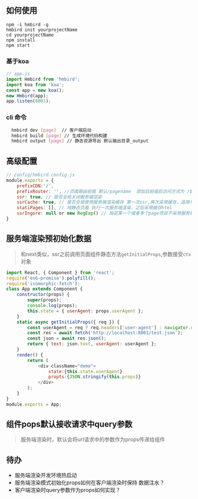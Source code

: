 ## 如何使用
```
npm -i hmbird -g
hmbird init yourprojectName
cd yourprojectName
npm install 
npm start
```

### 基于koa
```js
// app.js
import Hmbird from 'hmbird';
import koa from 'koa';
const app = new koa();
new Hmbird(app);
app.listen(8001);
```

### cli 命令
```sh  
  hmbird dev [page]  // 客户端启动
  hmbird build [page] // 生成环境代码构建
  hmbird output [page] // 静态资源导出 默认输出目录_output 
```


## 高级配置
```js
// config/hmbird.config.js
module.exports = {
    prefixCDN:'/',
    prefixRouter: '', //页面路由前缀 默认/pagename  添加后前缀后访问方式为 /${prefixRouter}/pagename
    ssr: true, // 是否全局关闭服务端渲染
    ssrCache: true, // 是否全局使用服务端渲染缓存 第一次ssr,再次采用缓存，适用与存静态资源或者所有人访问的页面都是一样的工程
    statiPages: [], // 纯静态页面 执行一次服务端渲染，之后采用缓存html
    ssrIngore: null or new RegExp() // 指定某一个或者多个page项目不采用服务端渲染 
}
```

## 服务端渲染预初始化数据
> 和next类似，ssr之前调用页面组件静态方法`getInitialProps`,参数接受`ctx`对象
```js
import React, { Component } from 'react';
require('es6-promise').polyfill();
require('isomorphic-fetch');
class App extends Component {
    constructor(props) {
        super(props);
        console.log(props);
        this.state = { userAgent: props.userAgent };
    }
    static async getInitialProps({ req }) {
        const userAgent = req ? req.headers['user-agent'] : navigator.userAgent;
        const res = await fetch('http://localhost:8001/test.json');
        const json = await res.json();
        return { text: json.text, userAgent: userAgent };
    }
    render() {
        return (
            <div className="demo">
                state:{this.state.userAgent}
                propts:{JSON.stringify(this.props)}
            </div>
        );
    }
}
module.exports = App;
```

## 组件pops默认接收请求中query参数
> 服务端渲染时，默认会将url请求中的参数作为props传递给组件



##  待办
 - 服务端渲染开发环境热启动
 - 服务端渲染模式初始化props如何在客户端渲染时保持 数据注水？
 - 客户端渲染时query参数作为props如何实现？ 